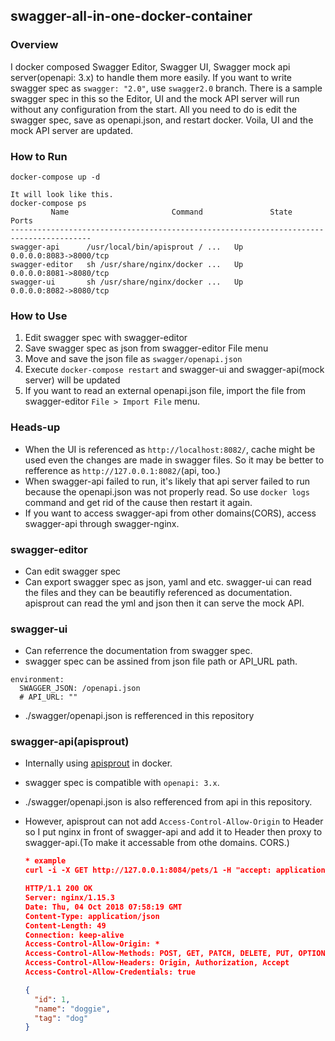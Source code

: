 ## swagger-all-in-one-docker-container
### Overview
I docker composed Swagger Editor, Swagger UI, Swagger mock api server(openapi: 3.x) to handle them more easily.
If you want to write swagger spec as `swagger: "2.0"`, use `swagger2.0` branch.
There is a sample swagger spec in this so the Editor, UI and the mock API server will run without any configuration from the start.
All you need to do is edit the swagger spec, save as openapi.json, and restart docker. Voila, UI and the mock API server are updated.

### How to Run
```
docker-compose up -d

It will look like this.
docker-compose ps
         Name                       Command               State           Ports
----------------------------------------------------------------------------------------
swagger-api      /usr/local/bin/apisprout / ...   Up      0.0.0.0:8083->8000/tcp
swagger-editor   sh /usr/share/nginx/docker ...   Up      0.0.0.0:8081->8080/tcp
swagger-ui       sh /usr/share/nginx/docker ...   Up      0.0.0.0:8082->8080/tcp
```

### How to Use
1. Edit swagger spec with swagger-editor
2. Save swagger spec as json from swagger-editor File menu
3. Move and save the json file as `swagger/openapi.json`
4. Execute `docker-compose restart` and swagger-ui and swagger-api(mock server) will be updated
5. If you want to read an external openapi.json file, import the file from swagger-editor `File > Import File` menu.

### Heads-up
- When the UI is referenced as `http://localhost:8082/`, cache might be used even the changes are made in swagger files. So it may be better to refference as `http://127.0.0.1:8082/`(api, too.)
- When swagger-api failed to run, it's likely that api server failed to run because the openapi.json was not properly read. So use `docker logs` command and get rid of the cause then restart it again.
- If you want to access swagger-api from other domains(CORS), access swagger-api through swagger-nginx.

### swagger-editor
- Can edit swagger spec
- Can export swagger spec as json, yaml and etc. swagger-ui can read the files and they can be beautifly referenced as documentation. apisprout can read the yml and json then it can serve the mock API.

### swagger-ui
- Can referrence the documentation from swagger spec.
- swagger spec can be assined from json file path or API_URL path.
```
environment:
  SWAGGER_JSON: /openapi.json
  # API_URL: ""
```
- ./swagger/openapi.json is refferenced in this repository

### swagger-api(apisprout)
- Internally using [apisprout](https://github.com/danielgtaylor/apisprout) in docker.
- swagger spec is compatible with `openapi: 3.x`.
- ./swagger/openapi.json is also refferenced from api in this repository.
- However, apisprout can not add `Access-Control-Allow-Origin` to Header so I put nginx in front of swagger-api and add it to Header then proxy to swagger-api.(To make it accessable from othe domains. CORS.)


  ```json
  * example
  curl -i -X GET http://127.0.0.1:8084/pets/1 -H "accept: application/json"

  HTTP/1.1 200 OK
  Server: nginx/1.15.3
  Date: Thu, 04 Oct 2018 07:58:19 GMT
  Content-Type: application/json
  Content-Length: 49
  Connection: keep-alive
  Access-Control-Allow-Origin: *
  Access-Control-Allow-Methods: POST, GET, PATCH, DELETE, PUT, OPTIONS
  Access-Control-Allow-Headers: Origin, Authorization, Accept
  Access-Control-Allow-Credentials: true

  {
    "id": 1,
    "name": "doggie",
    "tag": "dog"
  }
  ```

